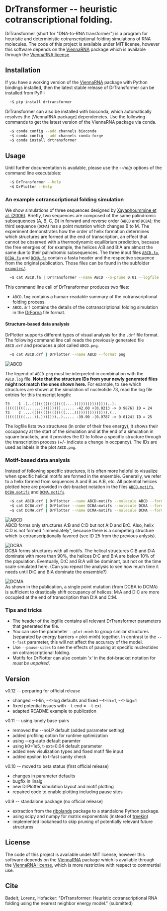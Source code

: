 # DrTransformer -- heuristic cotranscriptional folding.

DrTransformer (short for "DNA-to-RNA transformer") is a program for heuristic
and deterministic cotranscriptional folding simulations of RNA molecules. The
code of this project is available under MIT license, however this software
depends on the [ViennaRNA] package which is available through the [ViennaRNA
license].

## Installation
If you have a working version of the [ViennaRNA] package with Python bindings
installed, then the latest stable release of DrTransformer can be installed
from PyPI:
```sh
  ~$ pip install drtransformer
```

DrTransformer can also be installed with bioconda, which automatically resolves
the [ViennaRNA package] dependencies. Use the following commands to get the
latest version of the ViennaRNA package via conda.

```sh
  ~$ conda config --add channels bioconda
  ~$ conda config --add channels conda-forge
  ~$ conda install drtransformer
```

## Usage
Until further documentation is available, please use the *--help* options of the 
command line executables:
```sh
  ~$ DrTransformer --help
  ~$ DrPlotter --help
```

### An example cotranscriptional folding simulation
We show simulations of three sequences designed by [Xayaphoummine et
al. (2006)].  Briefly, two sequences are composed of the same palindromic
subsequences (A, B, C, D) in forward and reverse order (`ABCD` and `DCBA`); the
third sequence (`DCMA`) has a point mutation which changes B to M. The
experiment demonstrates how the order of helix formation determines which
structures are formed at the end of transcription, an effect that cannot be
observed with a thermodynamic equilibrium prediction, because the free energies
of, for example, the helices A:B and B:A are almost the same due to their
palindromic subsequences.  The three input files [`ABCD.fa`], [`DCBA.fa`] and
[`DCMA.fa`] contain a fasta header and the respective sequence from the
original publication.  Those files can be found in the subfolder [`examples/`]. 

```sh
  ~$ cat ABCD.fa | DrTransformer --name ABCD --o-prune 0.01 --logfile 
```
This command line call of DrTransformer produces two files:
 - `ABCD.log` contains a human-readable summary of the cotranscriptional folding process. 
 - `ABCD.drf` contains the details of the cotranscriptional folding simulation in the
 [DrForna] file format. 

#### Structure-based data analysis
DrPlotter supports different types of visual analysis for the `.drf` file
format. The following command line call reads the previously generated file
`ABCD.drf` and produces a plot called `ABCD.png`.
```sh
  ~$ cat ABCD.drf | DrPlotter --name ABCD --format png
```
![ABCD](examples/ABCD.png)

The legend of `ABCD.png` must be interpreted in combination with the `ABCD.log`
file. **Note that the structure IDs from your newly generated files might not
match the ones shown here.** For example, to see which structures are shown at
the simulation of nucleotide 73, read the log file entries for this transcript
length:
```
73    1 .(..(((((((((((((((....)))))))))))))))..).(((((((((.......)))))))))...... -42.60 +[0.0213 -> 0.9876] ID = 24
73    2 ....(((((((((((((((....))))))))))))))).(..(((((((((....)).)))))))..)..... -39.90 -[0.9787 -> 0.0124] ID = 25
```
The logfile lists two structures (in order of their free energy), it shows
their occupancy at the start of the simulation and at the end of a simulation
in square brackets, and it provides the ID to follow a specific structure
through the transcription process (+/- indicate a change in occpancy). The IDs
are used as labels in the plot `ABCD.png`.

### Motif-based data analysis
Instead of following specific structures, it is often more helpful to visualize
when specific helical motifs are formed in the ensemble. Generally, we refer to
a helix formed from sequences A and B as A:B, etc. All potential helices 
plotted here are provided in dot-bracket notation in the files [`ABCD.motifs`], [`DCBA.motifs`] and [`DCMA.motifs`].
```sh
  ~$ cat ABCD.drf | DrPlotter --name ABCD-motifs --molecule ABCD --format png --motiffile ABCD.motifs --motifs A:B C:D A:D B:C
  ~$ cat DCBA.drf | DrPlotter --name DCBA-motifs --molecule DCBA --format png --motiffile DCBA.motifs --motifs B:A D:C D:A C:B
  ~$ cat DCMA.drf | DrPlotter --name DCMA-motifs --molecule DCMA --format png --motiffile DCMA.motifs --motifs M:A D:C D:A C:M
```
<img src="examples/ABCD-motifs.png" alt="ABCD"/><br>
ABCD forms only structures A:B and C:D but not A:D and B:C. Also, helix C:D is
not formed "immediately", because there is a competing structure which
is cotranscriptionally favored (see ID 25 from the previous anlysis).

<img src="examples/DCBA-motifs.png" alt="DCBA"/><br>
DCBA forms structures with all motifs. The helical structures C:B and
D:A dominate with more than 90%, the helices D:C and B:A are
below 10% of the population. Eventually, D:C and B:A will be
dominant, but not on the time scale simulated here. (Can you repeat the analysis
to see how much time it needs until D:C and B:A dominate the ensemble?)

<img src="examples/DCMA-motifs.png" alt="DCMA"><br>
As shown in the publication, a single point mutation (from DCBA to DCMA) is
sufficient to drastically shift occupancy of helices: M:A and D:C
are more occupied at the end of transcription than D:A and C:M.

### Tips and tricks
 - The header of the logfile contains all relevant DrTransformer parameters that generated the file. 
 - You can use the parameter `--plot-minh` to group similar structures (separated by energy barriers < plot-minh) together. 
    In contrast to the `--t-fast` parameter, this will not affect the accuracy of the model.
 - Use `--pause-sites` to see the effects of pausing at specific nucleotides on cotranscriptional folding.
 - Motifs for DrPlotter can also contain 'x' in the dot-bracket notation for *must be unpaired*.

## Version
v0.12 -- perparing for official release
  * changed --t-lin, --t-log defaults and fixed --t-lin=1, --t-log=1
  * fixed potential issues with --t-end = --t-ext
  * adapted README example to publication 

v0.11 -- using lonely base-pairs
  * removed the --noLP default (added parameter setting)
  * added profiling option for runtime optimization
  * using --cg-auto default paramter
  * using k0=1e5, t-ext=0.04 default parameter
  * added new visulization types and fixed motif file input
  * added epsilon to t-fast sanity check

v0.10 -- moved to beta status (first official release)
  * changes in parameter defaults 
  * bugfix in linalg
  * new DrPlotter simulation layout and motif plotting
  * repaired code to enable plotting including pause sites

v0.9 -- standalone package (no official release)
  * extraction from the [ribolands] package to a standalone Python package.
  * using scipy and numpy for matrix exponentials (instead of [treekin])
  * implemented lookahead to skip pruning of potentially relevant future structures

## License
The code of this project is available under MIT license, however this
software depends on the [ViennaRNA] package which is available through the
[ViennaRNA license], which is more restrictive with respect to commertial use. 

## Cite
Badelt, Lorenz, Hofacker: "DrTransformer: Heuristic cotranscriptional RNA folding using the nearest neighbor energy model." (submitted)
 
[//]: References
[ViennaRNA]: <http://www.tbi.univie.ac.at/RNA>
[ViennaRNA source]: <https://github.com/ViennaRNA/ViennaRNA>
[ViennaRNA bioconda]: <https://anaconda.org/bioconda/viennarna>
[ViennaRNA license]: <https://github.com/ViennaRNA/ViennaRNA/blob/master/license.txt>
[ribolands]: <https://github.com/bad-ants-fleet/ribolands>
[treekin]: <https://github.com/ViennaRNA/Treekin>
[DrForna]: <https://github.com/ViennaRNA/drforna>
[Xayaphoummine et al. (2006)]: <https://doi.org/10.1093/nar/gkl1036>
[`examples/`]: <examples>
[`ABCD.fa`]: <examples/ABCD.fa>
[`DCBA.fa`]: <examples/DCBA.fa>
[`DCMA.fa`]: <examples/DCMA.fa>
[`ABCD.motifs`]: <examples/ABCD.motifs>
[`DCBA.motifs`]: <examples/DCBA.motifs>
[`DCMA.motifs`]: <examples/DCMA.motifs>
